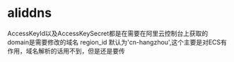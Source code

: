 # aliddns

AccessKeyId以及AccessKeySecret都是在需要在阿里云控制台上获取的
domain是需要修改的域名
region_id 默认为'cn-hangzhou',这个主要是对ECS有作用，域名解析的话用不到，但是还是要传
